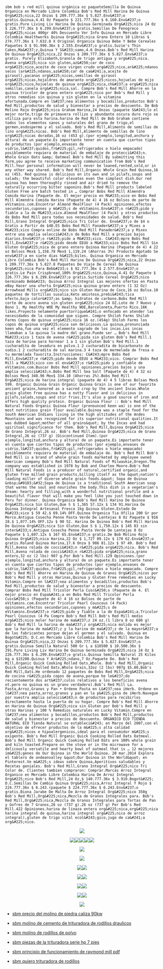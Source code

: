 
```
sbm bob s red mill quinua orgánica oz paqueteSemilla De Quinua Organica en Mercado Libre Colombia Bob's Red Mill Harina De Quinua Org&#225;nica,22 Onzas $ 209.777.36x $ 5.827.Env&#237;o gratis.Quinua,4.41 Oz Paquete $ 221.777.36x $ 6.160.Env&#237;o gratis.Pure Living Liv Harina De Quinua Germinada Org&#225;nica 24 Oz $ 226.777.36x $ 6.299.Env&#237;o gratis.Semillas De Fenogreco Org&#225;nicas 400gr 40% Descuento Ver Info Quinua en Mercado Libre Colombia Healthworks Quinua Org&#225;nica Grano Entero 10 Libras $ 274.777.36x $ 7.632.8 X Original Organica Quinua Bebe Y Bebe Cereales Paquetes D $ 91.990.36x $ 2.555.Env&#237;o gratis.Suzie's Thin Cakes,Ma&#237;z,Quinua Y S&#233;samo,4.6 Onzas.Bob's Red Mill Harina De Quinua Org&#225;nica,22 Onzas $ 209.777.36x $ 5.827.Env&#237;o gratis. Purely Elizabeth,Granola de trigo antigua y org&#225;nica. Avena org&#225;nica sin gluten,az&#250;car de coco org&#225;nico,aceite de coco virgen crudo org&#225;nico,ar&#225;ndanos secos (ar&#225;ndanos,az&#250;car de ca&#241;a,aceite de girasol),pacanas org&#225;nicas,semillas de girasol org&#225;nicas,hojaldres de amaranto org&#225;nicos,hojuelas de mijo org&#225;nico,hojuelas de quinua org&#225;nica,ch&#237;a org&#225;nica semillas,canela org&#225;nica,sal. Compre Bob's Red Mill Ahorre en la quinua tricolor de grano entero org&#225;nico por Bob's Red Mill y otros remedios sin quinua y sin gluten en la vitamina afortunada.Compre en l&#237;nea alimentos y bocadillos,productos Bob's Red Mill,productos de salud y bienestar a precios de descuento. De Bob Molino Rojo Org&#225;nica Graham Harina,24 Onzas (paquete S&#243;lo el mejor norte,trigo de primavera rollizo y abundante oscura duro rojo se utiliza para esta harina.harina de Red Mill de Bob Graham contiene todos los elementos sanos y naturales del grano de trigo,el germen,endospermo y el salvado. Bob's Red Mill,Alimento de semillas de lino org&#225;nicas. Bob's Red Mill,Alimento de semillas de lino org&#225;nicas doradas,16 oz (453 g).(por ejemplo,longitud,anchura y altura) de un paquete.Es importante tener en cuenta que ciertos tipos de productos (por ejemplo,envases de vidrio,l&#237;quidos,fr&#225;gil,refrigerados o hielo empacado) posiblemente requiera de material de embalaje de protecci&#243;n. Whole Grain Oats &amp; Oatmeal Bob's Red Mill By submitting this form,you agree to receive marketing communication from Bob's Red Mill.Your personal information will never be loaned,rented,sold,or in any other way shared. Bob's Red Mill,Organic Whole Grain Red Quinoa,16 oz (453. Red quinoa is delicious on its own and in pilafs,soups and salads; the beautiful color elevates even the simplest dish.Our red quinoa has been thoroughly rinsed and air dried to remove the naturally occurring bitter saponins.Bob's Red Mill products labeled Gluten Free are batch tested in … Comprar Bobs Red Mill Almendra Comida Harina (Paquete de. El mejor precio en M&#233;xico en Bobs Red Mill Almendra Comida Harina (Paquete de 4) 4 16 oz Bolsos de parte de eVitamins.com.Encontrar Almond MealFlour (4 Pack) opiniones,efectos secundarios,cupones y m&#225;s de eVitamins.Env&#237;o r&#225;pido y fiable a la de M&#233;xico.Almond MealFlour (4 Pack) y otros productos de Bobs Red Mill para todas sus necesidades de salud. Bob's Red Mill,Grano Integral Org&#225;nico Tri Color de. Env&#237;o de $4 o Gratis a Partir de $40.ES Bobs Red Mill Panader&#237;a y Mixes a M&#233;xico Compra online de Bobs Red Mill Panader&#237;a y Mixes entre una amplia selecci&#243;n de Bobs Red Mill a precios bajos diarios.Env&#237;o r&#225;pido a M&#233;xico. C&#243;mpre Bobs Red Mill,Env&#237;e r&#225;pido desde EEUU a M&#233;xico Bobs Red Mill Sin Gluten Org&#225;nica de grano entero Quinoa Harina (Paquete de 4) 4 22 oz Bolsos Mex$ 1,158.78 Mex$ 1,119.24 (Ahorras 3%) Producto Agotado Se env&#237;a en siete dias h&#225;biles. Quinua Organica en Mercado Libre Colombia Bob's Red Mill Harina De Quinua Org&#225;nica,22 Onzas $ 209.777.36x $ 5.827.8 Paquetes De Viaje De Cereal De Quinua Org&#225;nica Para Beb&#233;s $ 92.777.36x $ 2.577.Env&#237;o gratis.Le Pain Crispbread,100% Org&#225;nico,Quinua,4.41 Oz Paquete $ 226.777.36x $ 6.299.Env&#237;o gratis.Surtido Cereal Org&#225;nico Germinado Beb&#233; Quinua Arroz Integral Las mejores ofertas en Pasta eBay Hacer una oferta Org&#225;nica quinua grano entero (1 32 Oz) Arrowhead Mills org&#225;nico sin Gluten Harina de Coco,16 oz Bolsa.10 paquetes de tortillas susalia,Keto amistoso,prebi&#243;tica efecto,baja calor&#237;as &amp; hidratos de carbono.Bobs Red Mill corte de acero avena sin gluten org&#225;nico 24 OZ.Lote de 7 Nuevo y Bono 1. My Healthy WOE My Healthy WOE,Barceloneta,Puerto Rico.16K likes.Proyecto netamente puertorrique&#241;o enfocado en atender las necesidades de la comunidad que siguen. Compre Shiloh Farms Shiloh Farms Copos de quinua org&#225;nica 16 oz.(454g) Shiloh Farms los copos de quinua org&#225;nica son deliciosos.La quinua,pronunciada keen wha,fue una vez el elemento sagrado de los incas.Los incas llamaban a la quinua la madre del grano.Puede ser … Bob's Red Mill M&#233;xico 1 taza de avena r&#225;pida sin gluten Bob’s Red Mill.1 taza de harina para hornear 1 a 1 sin gluten Bob's Red Mill.1 cucharadita de levadura en polvo.1 2 cucharadita de bicarbonato de sodio.1 2 cucharadita de sal marina.3 4 taza de mermelada de fresa o tu mermelada favorita.Instrucciones: C&#243;mpre Bobs Red Mill,Env&#237;e r&#225;pido desde EEUU a M&#233;xico. Comprar Bobs Red Mill a M&#233;xico con el env&#237;o r&#225;pido y confiable de eVitamins.com.Buscar Bobs Red Mill opiniones,precios bajos y una amplia selecci&#243;n.Bobs Red Mill Sea Salt (Paquete de 4) 4 32 oz Bolsos Mex$ 340.96 Mex$ 334.10 (Ahorras 2%).Bobs Red Mill Org&#225;nica de harina integral (paquete de 4) 4 5 libras Bolsas Mex$ 599. Organic Quinoa Grain Organic Quinoa Grain is one of our favorite ancient grains,honored as a sacred crop by the ancient Incas.Whole grain gluten free quinoa has a nutty flavor and is delicious in pilafs,salads,soups and stir fries.It's also a good source of iron and offers high quality protein. Organic Quinoa Flour :: Bob's Red Mill Natural Foods Organic Quinoa Flour (pronounced keen wa) is one of the most nutritious grain flour available.Quinoa was a staple food for the South American Indians living in the high altitudes of the Andes Mountains and was recognized for its superior nutritional qualities.It was dubbed &quot;mother of all grains&quot; by the Incas and had spiritual significance for them. Bob's Red Mill,Quinoa Org&#225;nica de Grano Integral,26 oz. Bob's Red Mill,Quinoa Org&#225;nica de Grano Integral,26 oz (737 g) (Discontinued Item).(por ejemplo,longitud,anchura y altura) de un paquete.Es importante tener en cuenta que ciertos tipos de productos (por ejemplo,envases de vidrio,l&#237;quidos,fr&#225;gil,refrigerados o hielo empacado) posiblemente requiera de material de embalaje de. Bob's Red Mill Bob's Red Mill is a brand of whole grain foods marketed by employee owned American company Bob's Red Mill Natural Foods of Milwaukie,Oregon.The company was established in 1978 by Bob and Charlee Moore.Bob's Red Mill Natural Foods is a producer of natural,certified organic,and gluten free milled grain products,billing itself as the &quot;nation's leading miller of diverse whole grain foods.&quot; Sopa de Quinua &nbsp;&#0183;&#32;Sopa de Quinua is a traditional South American soup that warms the soul and nourishes the body.This dish is a vegetarian's dream: hearty and filling,with a wonderful nutritional profile and a beautiful flavor that will make you feel like you just touched down in Peru for dinner. Quinoa Organica Bob's Red Mill Harina De Quinoa Org&#225;nica Sin Gluten,Que S $ 1,365 57.12x $ 134 91.Harina De Quinoa Integral Artesanal Fresca 1kg Quinua Gluten.Estado De M&#233;xico $ 59 42.$ 69.14% OFF.Quinoa Organica Tia Ofilia 200 Gr por Merco.Antigua Cosecha Penne Pasta Verde De Lentejas 8 Oz Paquete $ 916 28.$ 1,077.14% OFF.12x $ 90 52. Harina De Quinoa Bob's Red Mill Harina De Quinoa Org&#225;nica Sin Gluten,Que S $ 1,750.12x $ 145 83 sin inter&#233;s.Antigua Cosecha Penne Pasta Verde De Lentejas 8 Oz Paquete $ 1,697.12x $ 167 65.Env&#237;o gratis.De Bob Molino Rojo Quinoa Org&#225;nica Harina,22 Oz $ 1,727 09.12x $ 170 62.Env&#237;o gratis.Roland Quinoa Harina,17.6 Onza $ 986 81.12x $ 97 49. Bob's Red Mill,Avena rolada de cocci&#243;n r&#225;pida org&#225;nica. Bob's Red Mill,Avena rolada de cocci&#243;n r&#225;pida org&#225;nica,grano entero,32 oz (2 lbs) 907 g.Por Bob's Red Mill.129 Opiniones.(por ejemplo,longitud,anchura y altura) de un paquete.Es importante tener en cuenta que ciertos tipos de productos (por ejemplo,envases de vidrio,l&#237;quidos,fr&#225;gil,refrigerados o hielo empacado. Compre Bob's Red Mill Ahorre en Harina de Quinua de Granos Org&#225;nicos por Bob's Red Mill y otras Harinas,Quinua y Gluten Free remedies en Lucky Vitamin.Compre en l&#237;nea alimentos y bocadillos,productos Bob's Red Mill,productos de salud y bienestar a precios de descuento. Comprar Bobs Red Mill Tricolor Perla Cusc&#250;s (Paquete de 4. El mejor precio en Espa&#241;a en Bobs Red Mill Tricolor Perla Cusc&#250;s (Paquete de 4) 4 16 oz Bolsos de parte de eVitamins.com.Encontrar Tricolor Pearl Couscous (4 Pack) opiniones,efectos secundarios,cupones y m&#225;s de eVitamins.Env&#237;o r&#225;pido y fiable a la de Espa&#241;a.Tricolor Pearl Couscous (4 Pa Compre Bob's Red Mill Bob's Red Mill medio org&#225;nico moler harina de ma&#237;z 24 oz.(1 libra 8 oz 680 g) Bob's Red Mill la harina de ma&#237;z org&#225;nica molida es mejor que la harina de ma&#237;z y la harina de ma&#237;z de la mayor&#237;a de los fabricantes porque dejan el germen y el salvado. Quinua en Bogot&#225; D.C.en Mercado Libre Colombia Bob's Red Mill Harina De Quinua Org&#225;nica,22 Onzas $ 209.777.36x $ 5.827.Env&#237;o gratis.Quinua Semilla Natural 500 Gr L a $10500 $ 10.500.36x $ 291.Pure Living Liv Harina De Quinua Germinada Org&#225;nica 24 Oz $ 226.777.36x $ 6.299.Env&#237;o gratis.Quinua Semilla Natural 25 Kilos kg a $15200.Quinua Y Ar&#225;ndano,7 Oz.Paquete De. Bob's Red Mill,Organic Quick Cooking Rolled Oats,Whole. Bob's Red Mill,Organic Quick Cooking Rolled Oats,Whole Grain,32oz (2 lbs) 907g $5.80,Bob's Red Mill,Oats.He ordenado 12 paquetes de Bobs Red Mill,Org&#225;nica de cocina r&#225;pida copos de avena,porque he le&#237;do recientemente dos art&#237;culos relativos a los beneficios avena ot.pero no quinua es un grano verdadero).Bob’s Red Mill La. Pasta,Arroz,Granos y Pan • Ordene Pasta en L&#237;nea iHerb. Ordene en l&#237;nea pasta,arroz,granos y pan en la p&#225;gina de iHerb.Navegue por nuestra amplia selecci&#243;n de productos para recibirlos directamente hasta la puerta de su hogar. Compre Bob's Red Mill Ahorre en Harina de Quinua Org&#225;nica sin Gluten por Bob's Red Mill y otras Harinas y 100 % Remedios naturales en Lucky Vitamin.Compre en l&#237;nea alimentos y bocadillos,productos Bob's Red Mill,productos de salud y bienestar a precios de descuento. ORGANICO ECO TIENDA NATURAL ECO Tienda Natural se estableci&#243; en Marzo del 2007,con el objetivo de ofrecer productos de la m&#225;s alta calidad org&#225;nicos e hipoalergenicos,ideal para el consumidor m&#225;s exigente. Bob's Red Mill Organic Quick Cooking Rolled Oats Oatmeal. Bob's Red Mill Organic Quick Cooking Rolled Oats are 100% whole grain and kiln toasted.Prepare on the stove or in the microwave for a delicously versatile and hearty bowl of oatmeal that is … 12 mejores im&#225;genes de Our Quinoa in the World Quinoa. 20 mar.2014 Explora el tablero de andeanvalley &quot;Our Quinoa in the World&quot; en Pinterest.Ve m&#225;s ideas sobre Quinoa,Aperitivos saludables y Recetas geniales. Bob's Red Mill,Grano Integral Org&#225;nico Tri Color de. Clientes tambien compraron: Comprar.Marcas Arroz Integral Organico en Mercado Libre Colombia Harina De Arroz Integral Org&#225;nico Bob's Red Mill,24 Oz,$ 140.777.36x $ 3.910.Bogot&#225; D.C.Semillas De Cambio Quinua Org&#225;nica,Arroz Integral Y Rojo $ 224.777.36x $ 6.243.(paquete $ 224.777.36x $ 6.243.Env&#237;o gratis.Biona Jarabe De Malta De Arroz Integral Org&#225;nico 350g Bob's Red Mill,Org&#225;nica,Mezcla de Granos Integrales para. Bob's Red Mill,Org&#225;nica,Mezcla de Granos Integrales para Tortas de Pan y Gofres de 7 Granos,26 oz (737 g).26 oz (737 g) Por Bob's Red Mill.422 Opiniones.harina de linaza entera org&#225;nica,org&#225;nica harina integral de quinua,harina integral org&#225;nica de arroz integral),gluten de trigo vital ecol&#243;gico,jugo de ca&#241;a org&#225;nico. 
```

<div align="center">

<a href="https://es-crusher.shibang-china.com/github&k=sbm+bob+s+red+mill+quinua+org%C3%A1nica+oz+paquete"><img src="https://static.shibang-china.com/es/crusher/logo.jpg"></a>

<a href="https://es-crusher.shibang-china.com/github&k=sbm+bob+s+red+mill+quinua+org%C3%A1nica+oz+paquete"><img src="https://static.shibang-china.com/es/crusher/index.jpg"></a><a href="https://es-crusher.shibang-china.com/material.htmlgithub&k=sbm+bob+s+red+mill+quinua+org%C3%A1nica+oz+paquete"><img src="https://static.shibang-china.com/es/crusher/material.jpg"></a><a href="https://es-crusher.shibang-china.com/application.htmlgithub&k=sbm+bob+s+red+mill+quinua+org%C3%A1nica+oz+paquete"><img src="https://static.shibang-china.com/es/crusher/application.jpg"></a><a href="https://es-crusher.shibang-china.com/aboutus.htmlgithub&k=sbm+bob+s+red+mill+quinua+org%C3%A1nica+oz+paquete"><img src="https://static.shibang-china.com/es/crusher/aboutus.jpg"></a><a href="https://es-crusher.shibang-china.com/contact.htmlgithub&k=sbm+bob+s+red+mill+quinua+org%C3%A1nica+oz+paquete"><img src="https://static.shibang-china.com/es/crusher/contact.jpg"></a>

<a href="https://es-crusher.shibang-china.com/github&k=sbm+bob+s+red+mill+quinua+org%C3%A1nica+oz+paquete"><img src="https://static.shibang-china.com/es/crusher/banner.jpg"></a>

<a href="https://swt.shibang-china.com/github&k=sbm+bob+s+red+mill+quinua+org%C3%A1nica+oz+paquete"><img src="https://static.shibang-china.com/es/crusher/text.jpg"></a>

<a href="https://swt.shibang-china.com/github&k=sbm+bob+s+red+mill+quinua+org%C3%A1nica+oz+paquete"><img src="https://static.shibang-china.com/es/crusher/chat.jpg"></a><a href="https://es-crusher.shibang-china.com/contact.htmlgithub&k=sbm+bob+s+red+mill+quinua+org%C3%A1nica+oz+paquete"><img src="https://static.shibang-china.com/es/crusher/message.jpg"></a>

<a href="https://es-crusher.shibang-china.com/products/pe.htmlgithub&k=sbm+bob+s+red+mill+quinua+org%C3%A1nica+oz+paquete"><img src="https://static.shibang-china.com/es/crusher/pe.jpg"></a><a href="https://es-crusher.shibang-china.com/products/pf.htmlgithub&k=sbm+bob+s+red+mill+quinua+org%C3%A1nica+oz+paquete"><img src="https://static.shibang-china.com/es/crusher/pf.jpg"></a>

<a href="https://es-crusher.shibang-china.com/products/hpt.htmlgithub&k=sbm+bob+s+red+mill+quinua+org%C3%A1nica+oz+paquete"><img src="https://static.shibang-china.com/es/crusher/hpt.jpg"></a><a href="https://es-crusher.shibang-china.com/products/vsi.htmlgithub&k=sbm+bob+s+red+mill+quinua+org%C3%A1nica+oz+paquete"><img src="https://static.shibang-china.com/es/crusher/vsi.jpg"></a>

<a href="https://es-crusher.shibang-china.com/products/klv.htmlgithub&k=sbm+bob+s+red+mill+quinua+org%C3%A1nica+oz+paquete"><img src="https://static.shibang-china.com/es/crusher/klv.jpg"></a><a href="https://es-crusher.shibang-china.com/products/portable.htmlgithub&k=sbm+bob+s+red+mill+quinua+org%C3%A1nica+oz+paquete"><img src="https://static.shibang-china.com/es/crusher/portable.jpg"></a>

<a href="https://swt.shibang-china.com/github&k=sbm+bob+s+red+mill+quinua+org%C3%A1nica+oz+paquete"><img src="https://static.shibang-china.com/es/crusher/case.jpg"></a>

</div>


* [sbm precio del molino de piedra caliza 90kw](sbm%20precio%20del%20molino%20de%20piedra%20caliza%2090kw.md)

* [sbm molino de cemento de trituradora de rodillos draulicos](sbm%20molino%20de%20cemento%20de%20trituradora%20de%20rodillos%20draulicos.md)

* [sbm molino de rodillos de polvo](sbm%20molino%20de%20rodillos%20de%20polvo.md)

* [sbm piezas de la trituradora serie hp 7 pies](sbm%20piezas%20de%20la%20trituradora%20serie%20hp%207%20pies.md)

* [sbm principio de funcionamiento de raymond mill pdf](sbm%20principio%20de%20funcionamiento%20de%20raymond%20mill%20pdf.md)

* [sbm quiero trituradora de rodillos](sbm%20quiero%20trituradora%20de%20rodillos.md)